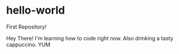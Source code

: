 # hello-world
First Repository!

Hey There!
I'm learning how to code right now.
Also drinking a tasty cappuccino. YUM
